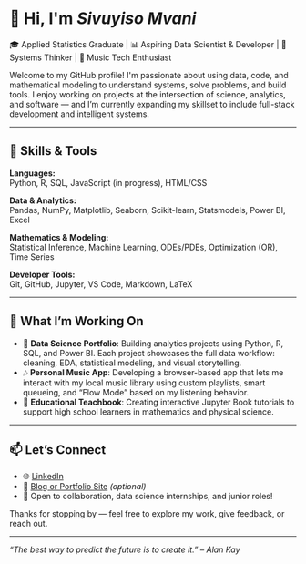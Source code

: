 # 👋 Hi, I'm _Sivuyiso Mvani_

🎓 Applied Statistics Graduate | 📊 Aspiring Data Scientist & Developer | 🧠 Systems Thinker | 🎵 Music Tech Enthusiast

Welcome to my GitHub profile! I'm passionate about using data, code, and mathematical modeling to understand systems, solve problems, and build tools. I enjoy working on projects at the intersection of science, analytics, and software — and I’m currently expanding my skillset to include full-stack development and intelligent systems.

---

## 🧰 Skills & Tools

**Languages:**  
Python, R, SQL, JavaScript (in progress), HTML/CSS

**Data & Analytics:**  
Pandas, NumPy, Matplotlib, Seaborn, Scikit-learn, Statsmodels, Power BI, Excel

**Mathematics & Modeling:**  
Statistical Inference, Machine Learning, ODEs/PDEs, Optimization (OR), Time Series

**Developer Tools:**  
Git, GitHub, Jupyter, VS Code, Markdown, LaTeX

---
## 🚀 What I’m Working On

- 🎯 **Data Science Portfolio**: Building analytics projects using Python, R, SQL, and Power BI. Each project showcases the full data workflow: cleaning, EDA, statistical modeling, and visual storytelling.
- 🎶 **Personal Music App**: Developing a browser-based app that lets me interact with my local music library using custom playlists, smart queueing, and “Flow Mode” based on my listening behavior.
- 📘 **Educational Teachbook**: Creating interactive Jupyter Book tutorials to support high school learners in mathematics and physical science.

---

## 📫 Let’s Connect

- 🌐 [LinkedIn](#)  
- 📝 [Blog or Portfolio Site](#) *(optional)*
- 💬 Open to collaboration, data science internships, and junior roles!

Thanks for stopping by — feel free to explore my work, give feedback, or reach out.

---

*“The best way to predict the future is to create it.” – Alan Kay*

